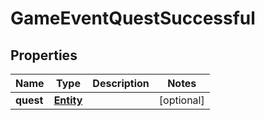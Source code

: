 
# GameEventQuestSuccessful

## Properties
Name | Type | Description | Notes
------------ | ------------- | ------------- | -------------
**quest** | [**Entity**](Entity.md) |  |  [optional]




